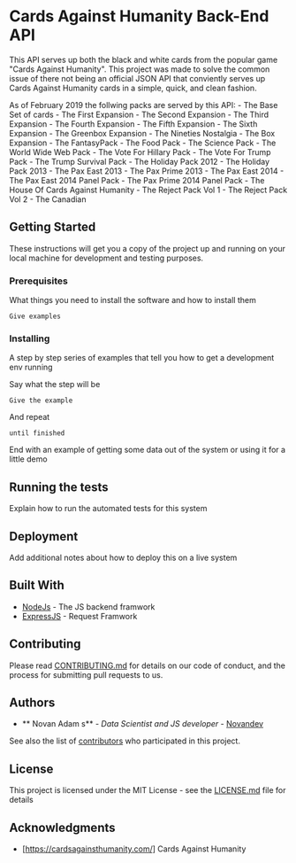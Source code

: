 # Cards Against Humanity Back-End API

This API serves up both the black and white cards from the popular game "Cards Against Humanity". This project was made to solve the common issue of there not being an official JSON API that conviently serves up Cards Against Humanity cards in a simple, quick, and clean fashion. 

As of February 2019 the follwing packs are served by this API:
    - The Base Set of cards
    - The First Expansion
    - The Second Expansion
    - The Third Expansion
    - The Fourth Expansion
    - The Fifth Expansion
    - The Sixth Expansion
    - The Greenbox Expansion
    - The Nineties Nostalgia
    - The Box Expansion
    - The FantasyPack
    - The Food Pack
    - The Science Pack
    - The World Wide Web Pack
    - The Vote For Hillary Pack
    - The Vote For Trump Pack
    - The Trump Survival Pack
    - The Holiday Pack 2012
    - The Holiday Pack 2013
    - The Pax East 2013
    - The Pax Prime 2013
    - The Pax East 2014
    - The Pax East 2014 Panel Pack
    - The Pax Prime 2014 Panel Pack
    - The House Of Cards Against Humanity
    - The Reject Pack Vol 1
    - The Reject Pack Vol 2
    - The Canadian

## Getting Started

These instructions will get you a copy of the project up and running on your local machine for development and testing purposes.

### Prerequisites

What things you need to install the software and how to install them

```
Give examples
```

### Installing

A step by step series of examples that tell you how to get a development env running

Say what the step will be

```
Give the example
```

And repeat

```
until finished
```

End with an example of getting some data out of the system or using it for a little demo

## Running the tests

Explain how to run the automated tests for this system


## Deployment

Add additional notes about how to deploy this on a live system

## Built With

* [NodeJs](https://nodejs.org/en/) - The JS backend framwork
* [ExpressJS](https://expressjs.com/) - Request Framwork


## Contributing

Please read [CONTRIBUTING.md](https://gist.github.com/) for details on our code of conduct, and the process for submitting pull requests to us.

 

## Authors

* ** Novan Adam s** - *Data Scientist and JS developer* - [Novandev](https://github.com/Novandev)

See also the list of [contributors](https://github.com/Novandev/CAH-BackEnd/contributors) who participated in this project.

## License

This project is licensed under the MIT License - see the [LICENSE.md](LICENSE.md) file for details

## Acknowledgments

* [https://cardsagainsthumanity.com/] Cards Against Humanity
